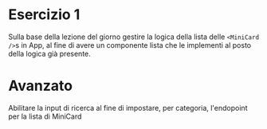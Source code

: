 # Esercizio 1

Sulla base della lezione del giorno gestire la logica della lista delle `<MiniCard />`s in App, al fine di avere un componente lista che le implementi al posto della logica già presente.

# Avanzato

Abilitare la input di ricerca al fine di impostare, per categoria, l'endopoint per la lista di MiniCard
